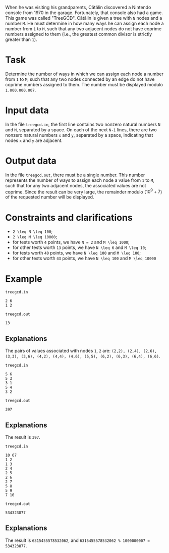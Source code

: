 When he was visiting his grandparents, Cătălin discovered a Nintendo console from 1970 in the garage. Fortunately, that console also had a game. This game was called "TreeGCD". Cătălin is given a tree with `N` nodes and a number `M`. He must determine in how many ways he can assign each node a number from `1` to `M`, such that any two adjacent nodes do not have coprime numbers assigned to them (i.e., the greatest common divisor is strictly greater than `1`).

# Task
Determine the number of ways in which we can assign each node a number from `1` to `M`, such that any two nodes connected by an edge do not have coprime numbers assigned to them. The number must be displayed modulo `1.000.000.007`.

# Input data
In the file `treegcd.in`, the first line contains two nonzero natural numbers `N` and `M`, separated by a space. On each of the next `N-1` lines, there are two nonzero natural numbers `x` and `y`, separated by a space, indicating that nodes `x` and `y` are adjacent.

# Output data
In the file `treegcd.out`, there must be a single number. This number represents the number of ways to assign each node a value from `1` to `M`, such that for any two adjacent nodes, the associated values are not coprime. Since the result can be very large, the remainder modulo ($10^9+7$) of the requested number will be displayed.

# Constraints and clarifications
* `2 \leq N \leq 100`;
* `2 \leq M \leq 10000`;
* for tests worth `4` points, we have `N = 2` and `M \leq 1000`;
* for other tests worth `13` points, we have `N \leq 6` and `M \leq 10`;
* for tests worth `40` points, we have `N \leq 100` and `M \leq 100`;
* for other tests worth `43` points, we have `N \leq 100` and `M \leq 10000`

# Example

`treegcd.in`

```
2 6
1 2
```

`treegcd.out`

```
13
```

Explanations
---

The pairs of values associated with nodes `1`, `2` are: `(2,2), (2,4), (2,6), (3,3), (3,6), (4,2), (4,4), (4,6), (5,5), (6,2), (6,3), (6,4), (6,6)`.

`treegcd.in`

```
5 6
5 3
3 1
5 4
3 2
```

`treegcd.out`

```
397
```

Explanations
---

The result is `397`.

`treegcd.in`

```
10 67
1 2
1 3
2 4
2 5
2 6
2 7
5 8
5 9
7 10
```

`treegcd.out`

```
534323877
```

Explanations
---

The result is `6315455578532062`, and `6315455578532062 % 1000000007 = 534323877`.